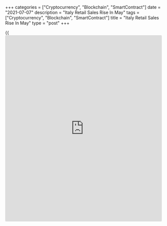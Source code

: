 +++
categories = ["Cryptocurrency", "Blockchain", "SmartContract"]
date = "2021-07-07"
description = "Italy Retail Sales Rise In May"
tags = ["Cryptocurrency", "Blockchain", "SmartContract"]
title = "Italy Retail Sales Rise In May"
type = "post"
+++

{{<iframe id="large-banner" src="https://www.bounty.group/#slide=18.0" width="100%" height="600" scrolling="no" style="border: 0px solid rgb(216, 221, 230); border-radius: 3px;">}}

Italy's retail sales rose in May after falling in the previous month,
data from the statistical office Istat showed on Wednesday.

The retail sales value increased 0.2 percent month-on-month in May,
after a 0.1 percent fall in April. In March, sales grew 0.3 percent.

On a yearly basis, retail sales value rose a 13.3 percent in May, after
a 30.4 percent growth in the previous month.

Food sales declined 2.0 percent monthly in May, while non-food product
sales grew 2.0 percent.

In volume [terms](https://www.fintechee.com/terms/), retail sales gained 0.4 percent on month in May, after
a 0.3 percent rise in April. The annual growth eased to 14.1 percent
from 31.5 percent a month ago.

For comments and feedback [contact](https://www.playgroundfx.com/contact/): editorial@rtt[news](https://www.letsplayfx.com/blog/forex-news-website/).com

[Economic News][1]

 **What parts of the world are seeing the best (and worst) economic
performances lately? Click[here][2] to check out our [Econ Scorecard][2]
and find out! See up-to-the-moment [ranking](https://www.playgroundfx.com/blog/crypto-exchange-ranking/)s for the best and worst
performers in [GDP][2], [unemployment rate][3], [inflation][4] and much
more.**

   1. www.rtt[news](https://www.letsplayfx.com/blog/forex-news-website/).com/Content/EconomicNews.aspx
   2. www.rtt[news](https://www.letsplayfx.com/blog/forex-news-website/).com/economic-scorecard/world-rank/GDP/highest-performance.aspx
   3. www.rtt[news](https://www.letsplayfx.com/blog/forex-news-website/).com/economic-scorecard/world-rank/unemployment-rate/lowest-performance.aspx
   4. www.rtt[news](https://www.letsplayfx.com/blog/forex-news-website/).com/economic-scorecard/world-rank/CPI/highest-performance.aspx